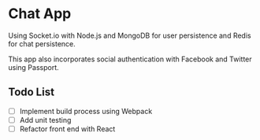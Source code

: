 # Chat App

Using Socket.io with Node.js and MongoDB for user persistence and Redis for chat persistence.

This app also incorporates social authentication with Facebook and Twitter using Passport.

## Todo List

- [ ] Implement build process using Webpack
- [ ] Add unit testing
- [ ] Refactor front end with React
